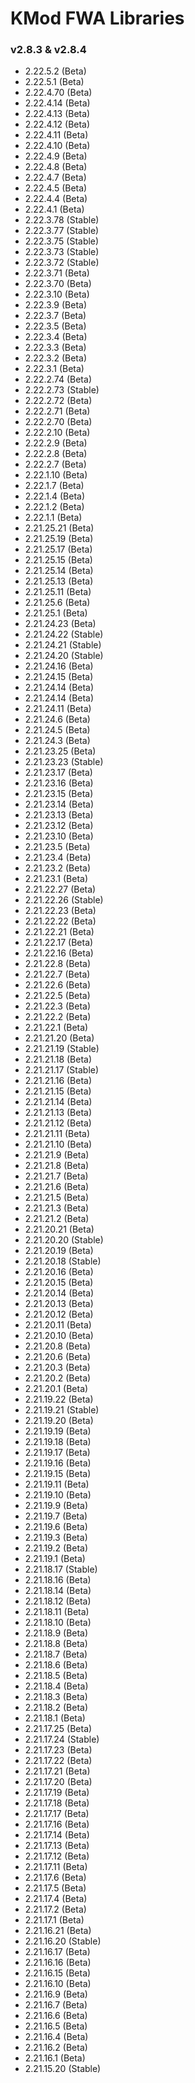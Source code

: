 # KMod FWA Libraries 

### v2.8.3 & v2.8.4

* 2.22.5.2 (Beta)
* 2.22.5.1 (Beta)
* 2.22.4.70 (Beta)
* 2.22.4.14 (Beta)
* 2.22.4.13 (Beta)
* 2.22.4.12 (Beta)
* 2.22.4.11 (Beta)
* 2.22.4.10 (Beta)
* 2.22.4.9 (Beta)
* 2.22.4.8 (Beta)
* 2.22.4.7 (Beta)
* 2.22.4.5 (Beta)
* 2.22.4.4 (Beta)
* 2.22.4.1 (Beta)
* 2.22.3.78 (Stable)
* 2.22.3.77 (Stable)
* 2.22.3.75 (Stable)
* 2.22.3.73 (Stable)
* 2.22.3.72 (Stable)
* 2.22.3.71 (Beta)
* 2.22.3.70 (Beta)
* 2.22.3.10 (Beta)
* 2.22.3.9 (Beta)
* 2.22.3.7 (Beta)
* 2.22.3.5 (Beta)
* 2.22.3.4 (Beta)
* 2.22.3.3 (Beta)
* 2.22.3.2 (Beta)
* 2.22.3.1 (Beta)
* 2.22.2.74 (Beta)
* 2.22.2.73 (Stable)
* 2.22.2.72 (Beta)
* 2.22.2.71 (Beta)
* 2.22.2.70 (Beta)
* 2.22.2.10 (Beta)
* 2.22.2.9 (Beta)
* 2.22.2.8 (Beta)
* 2.22.2.7 (Beta)
* 2.22.1.10 (Beta)
* 2.22.1.7 (Beta)
* 2.22.1.4 (Beta)
* 2.22.1.2 (Beta)
* 2.22.1.1 (Beta)
* 2.21.25.21 (Beta)
* 2.21.25.19 (Beta)
* 2.21.25.17 (Beta)
* 2.21.25.15 (Beta)
* 2.21.25.14 (Beta)
* 2.21.25.13 (Beta)
* 2.21.25.11 (Beta)
* 2.21.25.6 (Beta)
* 2.21.25.1 (Beta)
* 2.21.24.23 (Beta)
* 2.21.24.22 (Stable)
* 2.21.24.21 (Stable)
* 2.21.24.20 (Stable)
* 2.21.24.16 (Beta)
* 2.21.24.15 (Beta)
* 2.21.24.14 (Beta)
* 2.21.24.14 (Beta)
* 2.21.24.11 (Beta)
* 2.21.24.6 (Beta)
* 2.21.24.5 (Beta)
* 2.21.24.3 (Beta)
* 2.21.23.25 (Beta)
* 2.21.23.23 (Stable)
* 2.21.23.17 (Beta)
* 2.21.23.16 (Beta)
* 2.21.23.15 (Beta)
* 2.21.23.14 (Beta)
* 2.21.23.13 (Beta)
* 2.21.23.12 (Beta)
* 2.21.23.10 (Beta)
* 2.21.23.5 (Beta)
* 2.21.23.4 (Beta)
* 2.21.23.2 (Beta)
* 2.21.23.1 (Beta)
* 2.21.22.27 (Beta)
* 2.21.22.26 (Stable)
* 2.21.22.23 (Beta)
* 2.21.22.22 (Beta)
* 2.21.22.21 (Beta)
* 2.21.22.17 (Beta)
* 2.21.22.16 (Beta)
* 2.21.22.8 (Beta)
* 2.21.22.7 (Beta)
* 2.21.22.6 (Beta)
* 2.21.22.5 (Beta)
* 2.21.22.3 (Beta)
* 2.21.22.2 (Beta)
* 2.21.22.1 (Beta)
* 2.21.21.20 (Beta)
* 2.21.21.19 (Stable)
* 2.21.21.18 (Beta)
* 2.21.21.17 (Stable)
* 2.21.21.16 (Beta)
* 2.21.21.15 (Beta)
* 2.21.21.14 (Beta)
* 2.21.21.13 (Beta)
* 2.21.21.12 (Beta)
* 2.21.21.11 (Beta)
* 2.21.21.10 (Beta)
* 2.21.21.9 (Beta)
* 2.21.21.8 (Beta)
* 2.21.21.7 (Beta)
* 2.21.21.6 (Beta)
* 2.21.21.5 (Beta)
* 2.21.21.3 (Beta)
* 2.21.21.2 (Beta)
* 2.21.20.21 (Beta)
* 2.21.20.20 (Stable)
* 2.21.20.19 (Beta)
* 2.21.20.18 (Stable)
* 2.21.20.16 (Beta)
* 2.21.20.15 (Beta)
* 2.21.20.14 (Beta)
* 2.21.20.13 (Beta)
* 2.21.20.12 (Beta)
* 2.21.20.11 (Beta)
* 2.21.20.10 (Beta)
* 2.21.20.8 (Beta)
* 2.21.20.6 (Beta)
* 2.21.20.3 (Beta)
* 2.21.20.2 (Beta)
* 2.21.20.1 (Beta)
* 2.21.19.22 (Beta)
* 2.21.19.21 (Stable)
* 2.21.19.20 (Beta)
* 2.21.19.19 (Beta)
* 2.21.19.18 (Beta)
* 2.21.19.17 (Beta)
* 2.21.19.16 (Beta)
* 2.21.19.15 (Beta)
* 2.21.19.11 (Beta)
* 2.21.19.10 (Beta)
* 2.21.19.9 (Beta)
* 2.21.19.7 (Beta)
* 2.21.19.6 (Beta)
* 2.21.19.3 (Beta)
* 2.21.19.2 (Beta)
* 2.21.19.1 (Beta)
* 2.21.18.17 (Stable)
* 2.21.18.16 (Beta)
* 2.21.18.14 (Beta)
* 2.21.18.12 (Beta)
* 2.21.18.11 (Beta)
* 2.21.18.10 (Beta)
* 2.21.18.9 (Beta)
* 2.21.18.8 (Beta)
* 2.21.18.7 (Beta)
* 2.21.18.6 (Beta)
* 2.21.18.5 (Beta)
* 2.21.18.4 (Beta)
* 2.21.18.3 (Beta)
* 2.21.18.2 (Beta)
* 2.21.18.1 (Beta)
* 2.21.17.25 (Beta)
* 2.21.17.24 (Stable)
* 2.21.17.23 (Beta)
* 2.21.17.22 (Beta)
* 2.21.17.21 (Beta)
* 2.21.17.20 (Beta)
* 2.21.17.19 (Beta)
* 2.21.17.18 (Beta)
* 2.21.17.17 (Beta)
* 2.21.17.16 (Beta)
* 2.21.17.14 (Beta)
* 2.21.17.13 (Beta)
* 2.21.17.12 (Beta)
* 2.21.17.11 (Beta)
* 2.21.17.6 (Beta)
* 2.21.17.5 (Beta)
* 2.21.17.4 (Beta)
* 2.21.17.2 (Beta)
* 2.21.17.1 (Beta)
* 2.21.16.21 (Beta)
* 2.21.16.20 (Stable)
* 2.21.16.17 (Beta)
* 2.21.16.16 (Beta)
* 2.21.16.15 (Beta)
* 2.21.16.10 (Beta)
* 2.21.16.9 (Beta)
* 2.21.16.7 (Beta)
* 2.21.16.6 (Beta)
* 2.21.16.5 (Beta)
* 2.21.16.4 (Beta)
* 2.21.16.2 (Beta)
* 2.21.16.1 (Beta)
* 2.21.15.20 (Stable)
